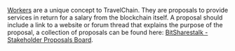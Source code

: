 [Workers](introduction/workers) are a unique concept to TravelChain. They are proposals to provide services in return for a salary from the blockchain itself. A proposal should include a link to a website or forum thread that explains the purpose of the proposal, a collection of proposals can be found here: [BitSharestalk - Stakeholder Proposals Board](https://bitsharestalk.org/index.php/board,75.0.html).

